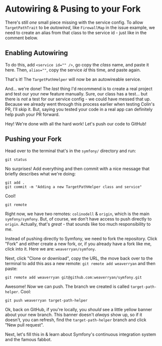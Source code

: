 # Autowiring & Pusing to your Fork

There's still *one* small piece missing with the service config. To allow `TargetPathTrait`
to be *autowired*, like `FirewallMap` in the issue example, we need to create an alias
from that class to the service id - just like in the comment below.

## Enabling Autowiring

To do this, add `<service id="" />`, go copy the *class* name, and paste it here.
Then, `alias=""`, copy the service *id* this time, and paste again.

That's it! The `TargetPathHelper` will now be an autowireable service.

And... we're done! The *last* thing I'd recommend is to create a real project and
test our your new feature manually. Sure, our class has a test... but there is
*not* a test for our service config - we could have messed that up. Because we
already went through this process earlier when testing Colin's PR, I'll skip it.
But, saying you tested your code in a real app can definitely help push your
PR forward.

Hey! We're done with all the hard work! Let's push our code to GitHub!

## Pushing your Fork

Head over to the terminal that's in the `symfony/` directory and run:

```terminal
git status
```

No surprises! Add everything and then commit with a nice message that briefly
describes what we're doing:

```terminal-silent
git add .
git commit -m "Adding a new TargetPathHelper class and service"
```

Cool!

```terminal-silent
git remote
```

Right now, we have two remotes: `colinodell` & `origin`, which is the main
`symfony/symfony`. But, of course, we don't have access to push directly to `origin`.
Actually, that's *great* - that sounds like too much responsibility to me.

Instead of pushing directly to Symfony, we need to fork the repository. Click "Fork"
and either create a new fork, or, if you already have a fork like me, click into
it. Here we are: `weaverryan/symfony`.

Next, click "Clone or download", copy the URL, the move back over to the terminal
to add this ass a new remote: `git remote add weaverryan` and then paste:

```terminal-silent
git remote add weaverryan git@github.com:weaverryan/symfony.git
```

Awesome! *Now* we can push. The branch we created is called `target-path-helper`.
Cool:

```terminal
git push weaverryan target-path-helper
```

Ok, back on GitHub, if you're locally, you *should* see a little yellow banner
about your new branch. This banner doesn't *always* show up, so if it doesn't,
you can refresh, find the `target-path-helper` branch and click "New pull request".

Next, let's fill this in & learn about Symfony's continuous integration system
and the famous fabbot.
